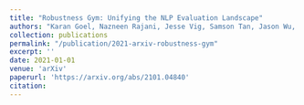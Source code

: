 ```yaml
---
title: "Robustness Gym: Unifying the NLP Evaluation Landscape"
authors: "Karan Goel, Nazneen Rajani, Jesse Vig, Samson Tan, Jason Wu, Stephan Zheng, Caiming Xiong, Mohit Bansal and Christopher Ré"
collection: publications
permalink: "/publication/2021-arxiv-robustness-gym"
excerpt: ''
date: 2021-01-01
venue: 'arXiv'
paperurl: 'https://arxiv.org/abs/2101.04840'
citation:
---
```

